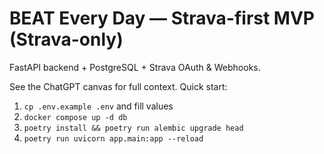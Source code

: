 # BEAT Every Day — Strava-first MVP (Strava-only)

FastAPI backend + PostgreSQL + Strava OAuth & Webhooks.

See the ChatGPT canvas for full context. Quick start:
1. `cp .env.example .env` and fill values
2. `docker compose up -d db`
3. `poetry install && poetry run alembic upgrade head`
4. `poetry run uvicorn app.main:app --reload`
